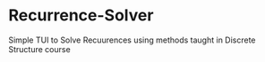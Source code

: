 # Recurrence-Solver
Simple TUI to Solve Recuurences using methods taught in Discrete Structure course

